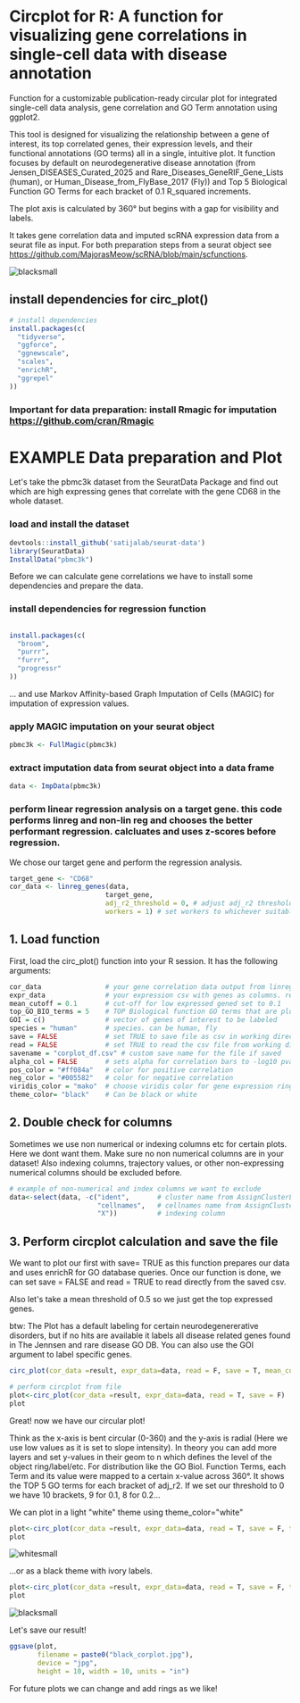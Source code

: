 # Circplot for R: A function for visualizing gene correlations in single-cell data with disease annotation
Function for a customizable publication-ready circular plot for integrated single-cell data analysis, gene correlation and GO Term annotation using ggplot2.

This tool is designed for visualizing the relationship between a gene of interest, its top correlated genes, their expression levels, and their functional annotations (GO terms) all in a single, intuitive plot.
It function focuses by default on neurodegenerative disease annotation (from Jensen_DISEASES_Curated_2025 and Rare_Diseases_GeneRIF_Gene_Lists (human), or Human_Disease_from_FlyBase_2017 (Fly)) and Top 5 Biological Function GO Terms for each bracket of 0.1 R_squared increments.

The plot axis is calculated by 360° but begins with a gap for visibility and labels.

It takes gene correlation data and imputed scRNA expression data from a seurat file as input. For both preparation steps from a seurat object see https://github.com/MajorasMeow/scRNA/blob/main/scfunctions.


![blacksmall](https://github.com/user-attachments/assets/397bf6dd-8689-4124-a890-e9d858566e98)


## install dependencies for circ_plot()
```r
# install dependencies
install.packages(c(
  "tidyverse",   
  "ggforce",     
  "ggnewscale",  
  "scales",     
  "enrichR",     
  "ggrepel"      
))
```
### Important for data preparation: install Rmagic for imputation https://github.com/cran/Rmagic


# EXAMPLE Data preparation and Plot

Let's take the pbmc3k dataset from the SeuratData Package and find out which are high expressing genes that correlate with the gene CD68 in the whole dataset.

### load and install the dataset
```r
devtools::install_github('satijalab/seurat-data')
library(SeuratData)
InstallData("pbmc3k")

```
Before we can calculate gene correlations we have to install some dependencies and prepare the data.
### install dependencies for regression function
```r

install.packages(c(    
  "broom",  
  "purrr",     
  "furrr",     
  "progressr"      
))
````
... and use Markov Affinity-based Graph Imputation of Cells (MAGIC) for imputation of expression values.
### apply MAGIC imputation on your seurat object
```r
pbmc3k <- FullMagic(pbmc3k)
```
### extract imputation data from seurat object into a data frame
```r
data <- ImpData(pbmc3k)
```
### perform linear regression analysis on a target gene. this code performs linreg and non-lin reg and chooses the better performant regression. calcluates and uses z-scores before regression.
We chose our target gene and perform the regression analysis.
```r
target_gene <- "CD68"
cor_data <- linreg_genes(data,
                        target_gene,
                        adj_r2_threshold = 0, # adjust adj_r2 threshold if you aim to exclude any low correlation. 
                        workers = 1) # set workers to whichever suitable for parallel processing
```
## 1. Load function

First, load the circ_plot() function into your R session.
It has the following arguments:

```r
cor_data                # your gene correlation data output from linreg_genes() 
expr_data               # your expression csv with genes as columns. remember to clear all non-numerical data before.   
mean_cutoff = 0.1       # cut-off for low expressed gened set to 0.1
top_GO_BIO_terms = 5    # TOP Biological function GO terms that are plotted      
GOI = c()               # vector of genes of interest to be labeled
species = "human"       # species. can be human, fly 
save = FALSE            # set TRUE to save file as csv in working directory. saves time if you want to work on aes.
read = FALSE            # set TRUE to read the csv file from working directory
savename = "corplot_df.csv" # custom save name for the file if saved 
alpha_col = FALSE       # sets alpha for correlation bars to -log10 pval
pos_color = "#ff084a"   # color for positive correlation
neg_color = "#005582"   # color for negative correlation
viridis_color = "mako"  # choose viridis color for gene expression ring and for pval of GO Terms
theme_color= "black"    # Can be black or white
```
## 2. Double check for columns
Sometimes we use non numerical or indexing columns etc for certain plots. Here we dont want them.
Make sure no non numerical columns are in your dataset! Also indexing columns, trajectory values, or other non-expressing numerical columns should be excluded before.

```r
# example of non-numerical and index columns we want to exclude
data<-select(data, -c("ident",       # cluster name from AssignClusterLabels
                      "cellnames",   # cellnames name from AssignClusterLabels
                      "X"))          # indexing column
```

## 3. Perform circplot calculation and save the file

We want to plot our first with save= TRUE as this function prepares our data and uses enrichR for GO database queries.
Once our function is done, we can set save = FALSE and read = TRUE to read directly from the saved csv.

Also let's take a mean threshold of 0.5 so we just get the top expressed genes.

btw: The Plot has a default labeling for certain neurodegenererative disorders, but if no hits are available it labels all disease related genes found in The Jennsen and rare disease GO DB.
You can also use the GOI argument to label specific genes.

```r
circ_plot(cor_data =result, expr_data=data, read = F, save = T, mean_cutoff = 0.5)

# perform circplot from file
plot<-circ_plot(cor_data =result, expr_data=data, read = T, save = F)
plot
```
Great! now we have our circular plot!

Think as the x-axis is bent circular (0-360) and the y-axis is radial (Here we use low values as it is set to slope intensity). In theory you can add more layers and set y-values in their geom to n which defines the level of the object ring/label/etc. For distribution like the GO Biol. Function Terms, each Term and its value were mapped to a certain x-value across 360°. It shows the TOP 5 GO terms for each bracket of adj_r2.
If we set our threshold to 0 we have 10 brackets, 9 for 0.1, 8 for 0.2...

We can plot in a light "white" theme using theme_color="white"
```r
plot<-circ_plot(cor_data =result, expr_data=data, read = T, save = F, theme_color = "white")
plot
```
![whitesmall](https://github.com/user-attachments/assets/d4a2bb0a-7f0a-419d-ac68-82d4cc84b4ae)

...or as a black theme with ivory labels.
```r
plot<-circ_plot(cor_data =result, expr_data=data, read = T, save = F, theme_color = "black")
plot
```
![blacksmall](https://github.com/user-attachments/assets/397bf6dd-8689-4124-a890-e9d858566e98)

Let's save our result!
```r
ggsave(plot, 
       filename = paste0("black_corplot.jpg"),
       device = "jpg",
       height = 10, width = 10, units = "in")
```
For future plots we can change and add rings as we like!
